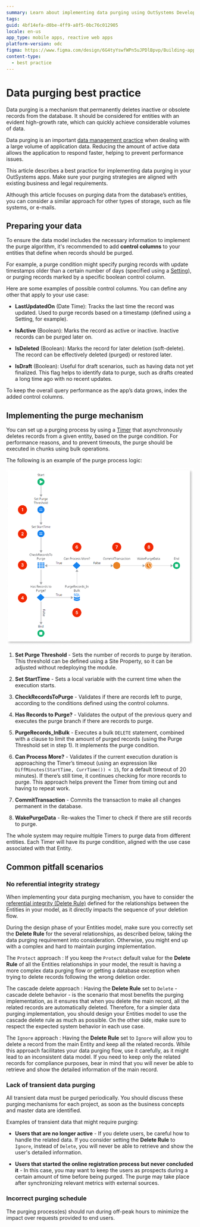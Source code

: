 ```yaml
---
summary: Learn about implementing data purging using OutSystems Developer Cloud (ODC) to enhance database performance.
tags:
guid: 4bf14efa-d0be-4ff9-a8f5-0bc76c012905
locale: en-us
app_type: mobile apps, reactive web apps
platform-version: odc
figma: https://www.figma.com/design/6G4tyYswfWPn5uJPDlBpvp/Building-apps?node-id=5969-643
content-type:
  - best practice
---
```


# Data purging best practice

Data purging is a mechanism that permanently deletes inactive or obsolete records from the database. It should be considered for entities with an evident high-growth rate, which can quickly achieve considerable volumes of data.

Data purging is an important [data management practice](intro.md#data-purging-archiving) when dealing with a large volume of application data. Reducing the amount of active data allows the application to respond faster, helping to prevent performance issues.

This article describes a best practice for implementing data purging in your OutSystems apps. Make sure your purging strategies are aligned with existing business and legal requirements.

<div class="info" markdown="1">

Although this article focuses on purging data from the database’s entities, you can consider a similar approach for other types of storage, such as file systems, or e-mails.

</div>

## Preparing your data

To ensure the data model includes the necessary information to implement the purge algorithm, it's recommended to add **control columns** to your entities that define when records should be purged.

For example, a purge condition might specify purging records with update timestamps older than a certain number of days (specified using a [Setting](../../../manage-platform-app-lifecycle/configuration-management.md#managing-settings)), or purging records marked by a specific boolean control column.

Here are some examples of possible control columns. You can define any other that apply to your use case:

* **LastUpdatedOn** (Date Time): Tracks the last time the record was updated. Used to purge records based on a timestamp (defined using a Setting, for example).
 
* **IsActive** (Boolean): Marks the record as active or inactive. Inactive records can be purged later on.

* **IsDeleted** (Boolean): Marks the record for later deletion (soft-delete). The record can be effectively deleted (purged) or restored later.

* **IsDraft** (Boolean): Useful for draft scenarios, such as having data not yet finalized. This flag helps to identify data to purge, such as drafts created a long time ago with no recent updates.

To keep the overall query performance as the app’s data grows, index the added control columns.

## Implementing the purge mechanism

You can set up a purging process by using a [Timer](../../timers/intro.md) that asynchronously deletes records from a given entity, based on the purge condition. For performance reasons, and to prevent timeouts, the purge should be executed in chunks using bulk operations.

The following is an example of the purge process logic:

![Logic flow of the Timer implementing the purging process](images/data-purging-timer-logic-odcs.png "Data Purging Process Diagram")

1. **Set Purge Threshold** - Sets the number of records to purge by iteration. This threshold can be defined using a Site Property, so it can be adjusted without redeploying the module.

1. **Set StartTime** - Sets a local variable with the current time when the execution starts.

1. **CheckRecordsToPurge** - Validates if there are records left to purge, according to the conditions defined using the control columns.

1. **Has Records to Purge?** - Validates the output of the previous query and executes the purge branch if there are records to purge.

1. **PurgeRecords_InBulk** - Executes a bulk `DELETE` statement, combined with a clause to limit the amount of purged records (using the Purge Threshold set in step 1). It implements the purge condition.

1. **Can Process More?** - Validates if the current execution duration is approaching the Timer’s timeout (using an expression like `DiffMinutes(StartTime, CurrTime()) < 15`, for a default timeout of 20 minutes). If there’s still time, it continues checking for more records to purge. This approach helps prevent the Timer from timing out and having to repeat work.

1. **CommitTransaction** - Commits the transaction to make all changes permanent in the database.

1. **WakePurgeData** - Re-wakes the Timer to check if there are still records to purge.

The whole system may require multiple Timers to purge data from different entities. Each Timer will have its purge condition, aligned with the use case associated with that Entity.

## Common pitfall scenarios

### No referential integrity strategy

When implementing your data purging mechanism, you have to consider the [referential integrity (Delete Rule)](../modeling/relationship/relationships.md#referential-integrity) defined for the relationships between the Entities in your model, as it directly impacts the sequence of your deletion flow.

During the design phase of your Entities model, make sure you correctly set the **Delete Rule** for the several relationships, as described below, taking the data purging requirement into consideration. Otherwise, you might end up with a complex and hard to maintain purging implementation.

The `Protect` approach
:   If you keep the `Protect` default value for the **Delete Rule** of all the Entities relationships in your model, the result is having a more complex data purging flow or getting a database exception when trying to delete records following the wrong deletion order.

The cascade delete approach
:   Having the **Delete Rule** set to `Delete` - cascade delete behavior - is the scenario that most benefits the purging implementation, as it ensures that when you delete the main record, all the related records are automatically deleted. Therefore, for a simpler data purging implementation, you should design your Entities model to use the cascade delete rule as much as possible. On the other side, make sure to respect the expected system behavior in each use case.

The `Ignore` approach
:   Having the **Delete Rule** set to `Ignore` will allow you to delete a record from the main Entity and keep all the related records. While this approach facilitates your data purging flow, use it carefully, as it might lead to an inconsistent data model. If you need to keep only the related records for compliance purposes, bear in mind that you will never be able to retrieve and show the detailed information of the main record.

### Lack of transient data purging

All transient data must be purged periodically. You should discuss these purging mechanisms for each project, as soon as the business concepts and master data are identified.

Examples of transient data that might require purging:

* **Users that are no longer active** - If you delete users, be careful how to handle the related data. If you consider setting the **Delete Rule** to `Ignore`, instead of `Delete`, you will never be able to retrieve and show the user's detailed information.

* **Users that started the online registration process but never concluded it** - In this case, you may want to keep the users as prospects during a certain amount of time before being purged. The purge may take place after synchronizing relevant metrics with external sources.

### Incorrect purging schedule

The purging process(es) should run during off-peak hours to minimize the impact over requests provided to end users.

